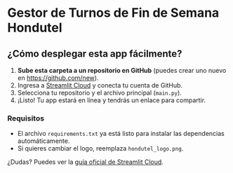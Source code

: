 # Gestor de Turnos de Fin de Semana Hondutel

## ¿Cómo desplegar esta app fácilmente?

1. **Sube esta carpeta a un repositorio en GitHub** (puedes crear uno nuevo en https://github.com/new).
2. Ingresa a [Streamlit Cloud](https://streamlit.io/cloud) y conecta tu cuenta de GitHub.
3. Selecciona tu repositorio y el archivo principal (`main.py`).
4. ¡Listo! Tu app estará en línea y tendrás un enlace para compartir.

### Requisitos
- El archivo `requirements.txt` ya está listo para instalar las dependencias automáticamente.
- Si quieres cambiar el logo, reemplaza `hondutel_logo.png`.

¿Dudas? Puedes ver la [guía oficial de Streamlit Cloud](https://docs.streamlit.io/streamlit-community-cloud/get-started/deploy-an-app).
